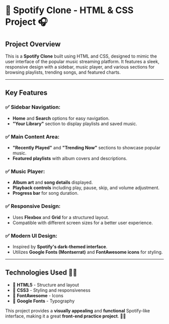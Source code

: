 # 🎵 Spotify Clone - HTML & CSS Project 🎧

## Project Overview
This is a **Spotify Clone** built using HTML and CSS, designed to mimic the user interface of the popular music streaming platform. It features a sleek, responsive design with a sidebar, music player, and various sections for browsing playlists, trending songs, and featured charts.

---

## Key Features

### ✅ Sidebar Navigation:
- **Home** and **Search** options for easy navigation.
- **"Your Library"** section to display playlists and saved music.

### ✅ Main Content Area:
- **"Recently Played"** and **"Trending Now"** sections to showcase popular music.
- **Featured playlists** with album covers and descriptions. 

### ✅ Music Player:
- **Album art** and **song details** displayed.
- **Playback controls** including play, pause, skip, and volume adjustment.
- **Progress bar** for song duration.

### ✅ Responsive Design:
- Uses **Flexbox** and **Grid** for a structured layout.
- Compatible with different screen sizes for a better user experience.

### ✅ Modern UI Design:
- Inspired by **Spotify's dark-themed interface**.
- Utilizes **Google Fonts (Montserrat)** and **FontAwesome icons** for styling.

---

## Technologies Used 🚀🔥
- 🔹 **HTML5** - Structure and layout  
- 🔹 **CSS3** - Styling and responsiveness  
- 🔹 **FontAwesome** - Icons  
- 🔹 **Google Fonts** - Typography  

This project provides a **visually appealing** and **functional** Spotify-like interface, making it a great **front-end practice project**. 🚀🔥
